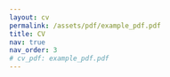 ```yaml
---
layout: cv
permalink: /assets/pdf/example_pdf.pdf
title: CV
nav: true
nav_order: 3
# cv_pdf: example_pdf.pdf
---
```

